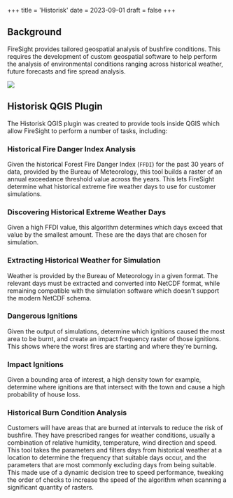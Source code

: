 +++
title = 'Historisk'
date = 2023-09-01
draft = false
+++

## Background

FireSight provides tailored geospatial analysis of bushfire conditions. This
requires the development of custom geospatial software to help perform the
analysis of environmental conditions ranging across historical weather, future
forecasts and fire spread analysis.

![](/projects/lfmc.png)

## Historisk QGIS Plugin

The Historisk QGIS plugin was created to provide tools inside QGIS which allow
FireSight to perform a number of tasks, including:

### Historical Fire Danger Index Analysis
Given the historical Forest Fire Danger Index (`FFDI`) for the past 30 years of
data, provided by the Bureau of Meteorology, this tool builds a raster of an
annual exceedance threshold value across the years. This lets FireSight determine
what historical extreme fire weather days to use for customer simulations.

### Discovering Historical Extreme Weather Days
Given a high FFDI value, this algorithm determines which days exceed that value
by the smallest amount. These are the days that are chosen for simulation.

### Extracting Historical Weather for Simulation
Weather is provided by the Bureau of Meteorology in a given format. The relevant
days must be extracted and converted into NetCDF format, while remaining
compatible with the simulation software which doesn't support the modern NetCDF
schema.

### Dangerous Ignitions
Given the output of simulations, determine which ignitions caused the most area
to be burnt, and create an impact frequency raster of those ignitions. This
shows where the worst fires are starting and where they're burning.

### Impact Ignitions
Given a bounding area of interest, a high density town for example, determine
where ignitions are that intersect with the town and cause a high probability
of house loss.

### Historical Burn Condition Analysis
Customers will have areas that are burned at intervals to reduce the risk of
bushfire. They have prescribed ranges for weather conditions, usually a
combination of relative humidity, temperature, wind direction and speed. This
tool takes the parameters and filters days from historical weather at a location
to determine the frequency that suitable days occur, and the parameters that are
most commonly excluding days from being suitable. This made use of a dynamic
decision tree to speed performance, tweaking the order of checks to increase the
speed of the algorithm when scanning a significant quantity of rasters.

##
